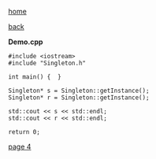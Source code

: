 [home](./page01.md)

[back](./page02.md)

**Demo.cpp**

```
#include <iostream>
#include "Singleton.h"
```

```
int main() {  }
```

```
Singleton* s = Singleton::getInstance();
Singleton* r = Singleton::getInstance();

std::cout << s << std::endl;
std::cout << r << std::endl;

return 0;
```



[page 4](./page04.md)
